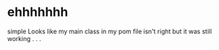 # ehhhhhhh
simple
Looks like my main class in my pom file isn't right but it was still working . . .
